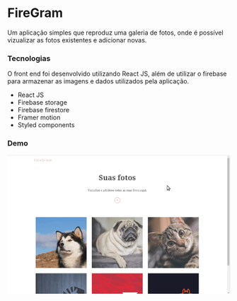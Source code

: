 # FireGram

Um aplicação simples que reproduz uma galeria de fotos, onde é possível vizualizar as fotos existentes e adicionar novas.

### Tecnologias

O front end foi desenvolvido utilizando React JS, além de utilizar o firebase para armazenar as imagens e dados utilizados pela aplicação.

- React JS
- Firebase storage
- Firebase firestore
- Framer motion
- Styled components

### Demo

![firegram demo](src/assets/firegram.gif)
